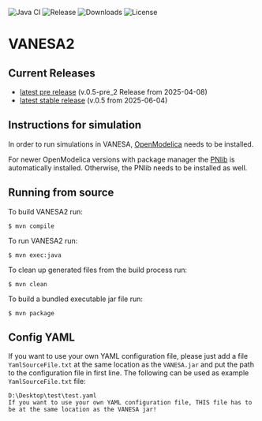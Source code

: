 ![Java CI](https://github.com/cbrinkrolf/VANESA/actions/workflows/maven.yml/badge.svg?branch=master)
![Release](https://img.shields.io/github/v/release/cbrinkrolf/VANESA)
![Downloads](https://img.shields.io/github/downloads/cbrinkrolf/VANESA/total)
![License](https://img.shields.io/badge/license-CC%20BY--NC--SA%204.0-blue)

# VANESA2
## Current Releases
- [latest pre release](https://github.com/cbrinkrolf/VANESA/releases/tag/v.0.5_pre_2) (v.0.5-pre_2 Release from 2025-04-08)
- [latest stable release](https://github.com/cbrinkrolf/VANESA/releases/tag/v.0.5) (v.0.5 from 2025-06-04)

## Instructions for simulation
In order to run simulations in VANESA, [OpenModelica](https://openmodelica.org) needs to be installed.

For newer  OpenModelica versions with package manager the [PNlib](https://github.com/AMIT-HSBI/PNlib) is automatically
installed. Otherwise, the PNlib needs to be installed as well.

## Running from source
To build VANESA2 run:
```shell
$ mvn compile
```

To run VANESA2 run:
```shell
$ mvn exec:java
```

To clean up generated files from the build process run:
```shell
$ mvn clean
```

To build a bundled executable jar file run:
```shell
$ mvn package
```

## Config YAML
If you want to use your own YAML configuration file, please just add a file `YamlSourceFile.txt` at the same location as
the `VANESA.jar` and put the path to the configuration file in first line. The following can be used as example
`YamlSourceFile.txt` file:

```
D:\Desktop\test\test.yaml
If you want to use your own YAML configuration file, THIS file has to be at the same location as the VANESA jar!
```
